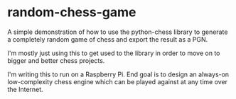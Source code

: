 # random-chess-game
A simple demonstration of how to use the python-chess library to generate a completely random game of chess and export the result as a PGN.

I'm mostly just using this to get used to the library in order to move on to bigger and better chess projects.

I'm writing this to run on a Raspberry Pi. End goal is to design an always-on low-complexity chess engine which can be played against at any time over the Internet.
